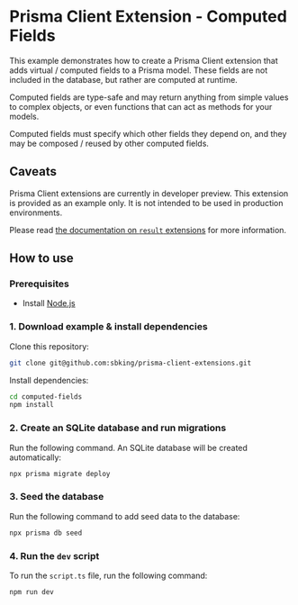 # Prisma Client Extension - Computed Fields

This example demonstrates how to create a Prisma Client extension that adds virtual / computed fields to a Prisma model. These fields are not included in the database, but rather are computed at runtime.

Computed fields are type-safe and may return anything from simple values to complex objects, or even functions that can act as methods for your models.

Computed fields must specify which other fields they depend on, and they may be composed / reused by other computed fields.

## Caveats

Prisma Client extensions are currently in developer preview. This extension is provided as an example only. It is not intended to be used in production environments.

Please read [the documentation on `result` extensions](https://www.prisma.io/docs/concepts/components/prisma-client/client-extensions/result) for more information.

## How to use

### Prerequisites

- Install [Node.js](https://nodejs.org/en/download/)

### 1. Download example & install dependencies

Clone this repository:

```sh
git clone git@github.com:sbking/prisma-client-extensions.git
```

Install dependencies:

```sh
cd computed-fields
npm install
```

### 2. Create an SQLite database and run migrations

Run the following command. An SQLite database will be created automatically:

```sh
npx prisma migrate deploy
```

### 3. Seed the database

Run the following command to add seed data to the database:

```sh
npx prisma db seed
```

### 4. Run the `dev` script

To run the `script.ts` file, run the following command:

```sh
npm run dev
```
